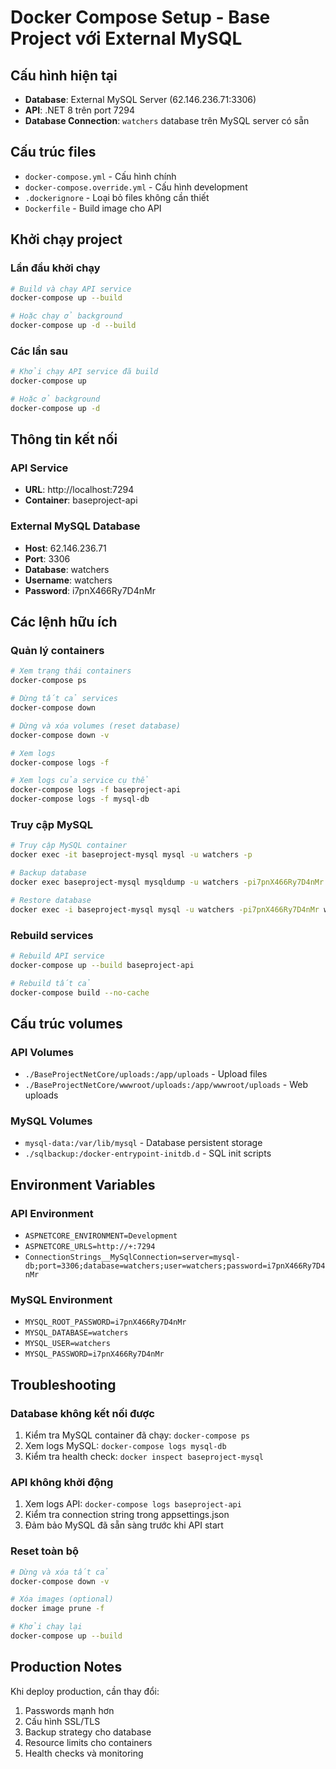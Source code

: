 # Docker Compose Setup - Base Project với External MySQL

## Cấu hình hiện tại
- **Database**: External MySQL Server (62.146.236.71:3306)
- **API**: .NET 8 trên port 7294
- **Database Connection**: `watchers` database trên MySQL server có sẵn

## Cấu trúc files
- `docker-compose.yml` - Cấu hình chính
- `docker-compose.override.yml` - Cấu hình development 
- `.dockerignore` - Loại bỏ files không cần thiết
- `Dockerfile` - Build image cho API

## Khởi chạy project

### Lần đầu khởi chạy
```bash
# Build và chạy API service
docker-compose up --build

# Hoặc chạy ở background
docker-compose up -d --build
```

### Các lần sau
```bash
# Khởi chạy API service đã build
docker-compose up

# Hoặc ở background  
docker-compose up -d
```

## Thông tin kết nối

### API Service
- **URL**: http://localhost:7294
- **Container**: baseproject-api

### External MySQL Database  
- **Host**: 62.146.236.71
- **Port**: 3306
- **Database**: watchers
- **Username**: watchers
- **Password**: i7pnX466Ry7D4nMr

## Các lệnh hữu ích

### Quản lý containers
```bash
# Xem trạng thái containers
docker-compose ps

# Dừng tất cả services
docker-compose down

# Dừng và xóa volumes (reset database)
docker-compose down -v

# Xem logs
docker-compose logs -f

# Xem logs của service cụ thể
docker-compose logs -f baseproject-api
docker-compose logs -f mysql-db
```

### Truy cập MySQL
```bash
# Truy cập MySQL container
docker exec -it baseproject-mysql mysql -u watchers -p

# Backup database
docker exec baseproject-mysql mysqldump -u watchers -pi7pnX466Ry7D4nMr watchers > backup.sql

# Restore database
docker exec -i baseproject-mysql mysql -u watchers -pi7pnX466Ry7D4nMr watchers < backup.sql
```

### Rebuild services
```bash
# Rebuild API service
docker-compose up --build baseproject-api

# Rebuild tất cả
docker-compose build --no-cache
```

## Cấu trúc volumes

### API Volumes
- `./BaseProjectNetCore/uploads:/app/uploads` - Upload files
- `./BaseProjectNetCore/wwwroot/uploads:/app/wwwroot/uploads` - Web uploads

### MySQL Volumes  
- `mysql-data:/var/lib/mysql` - Database persistent storage
- `./sqlbackup:/docker-entrypoint-initdb.d` - SQL init scripts

## Environment Variables

### API Environment
- `ASPNETCORE_ENVIRONMENT=Development`
- `ASPNETCORE_URLS=http://+:7294`
- `ConnectionStrings__MySqlConnection=server=mysql-db;port=3306;database=watchers;user=watchers;password=i7pnX466Ry7D4nMr`

### MySQL Environment
- `MYSQL_ROOT_PASSWORD=i7pnX466Ry7D4nMr`
- `MYSQL_DATABASE=watchers`
- `MYSQL_USER=watchers`
- `MYSQL_PASSWORD=i7pnX466Ry7D4nMr`

## Troubleshooting

### Database không kết nối được
1. Kiểm tra MySQL container đã chạy: `docker-compose ps`
2. Xem logs MySQL: `docker-compose logs mysql-db`
3. Kiểm tra health check: `docker inspect baseproject-mysql`

### API không khởi động
1. Xem logs API: `docker-compose logs baseproject-api`
2. Kiểm tra connection string trong appsettings.json
3. Đảm bảo MySQL đã sẵn sàng trước khi API start

### Reset toàn bộ
```bash
# Dừng và xóa tất cả
docker-compose down -v

# Xóa images (optional)
docker image prune -f

# Khởi chạy lại
docker-compose up --build
```

## Production Notes

Khi deploy production, cần thay đổi:
1. Passwords mạnh hơn
2. Cấu hình SSL/TLS
3. Backup strategy cho database
4. Resource limits cho containers
5. Health checks và monitoring 